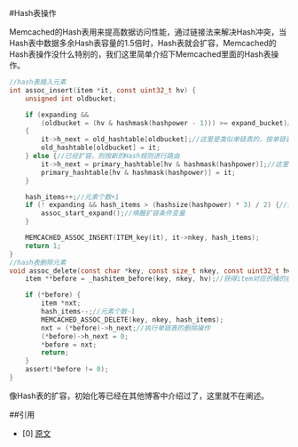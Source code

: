 #Hash表操作

Memcached的Hash表用来提高数据访问性能，通过链接法来解决Hash冲突，当Hash表中数据多余Hash表容量的1.5倍时，Hash表就会扩容，Memcached的Hash表操作没什么特别的，我们这里简单介绍下Memcached里面的Hash表操作。

```c
//hash表插入元素
int assoc_insert(item *it, const uint32_t hv) {
    unsigned int oldbucket;

    if (expanding &&
        (oldbucket = (hv & hashmask(hashpower - 1))) >= expand_bucket)//如果已经开始扩容，且扩容的桶编号大于目前的item所在桶的编号
    {
        it->h_next = old_hashtable[oldbucket];//这里是类似单链表的，按单链表的操作进行插入
        old_hashtable[oldbucket] = it;
    } else {//已经扩容，则按新的Hash规则进行路由
        it->h_next = primary_hashtable[hv & hashmask(hashpower)];//这里在新的Hash表中执行单链表插入
        primary_hashtable[hv & hashmask(hashpower)] = it;
    }

    hash_items++;//元素个数+1
    if (! expanding && hash_items > (hashsize(hashpower) * 3) / 2) {//开始扩容
        assoc_start_expand();//唤醒扩容条件变量
    }

    MEMCACHED_ASSOC_INSERT(ITEM_key(it), it->nkey, hash_items);
    return 1;
}
//hash表删除元素
void assoc_delete(const char *key, const size_t nkey, const uint32_t hv) {
    item **before = _hashitem_before(key, nkey, hv);//获得item对应的桶的前一个元素

    if (*before) {
        item *nxt;
        hash_items--;//元素个数-1
        MEMCACHED_ASSOC_DELETE(key, nkey, hash_items);
        nxt = (*before)->h_next;//执行单链表的删除操作
        (*before)->h_next = 0;
        *before = nxt;
        return;
    }
    assert(*before != 0);
}
```

像Hash表的扩容，初始化等已经在其他博客中介绍过了，这里就不在阐述。

##引用

- [0] [原文](http://blog.csdn.net/lcli2009/article/details/22096235)